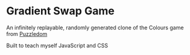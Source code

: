 # Gradient Swap Game

An infinitely replayable, randomly generated clone of the Colours game from [Puzzledom](https://apps.apple.com/us/app/puzzledom/id1261300725)

Built to teach myself JavaScript and CSS
